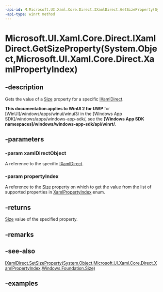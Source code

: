 ```yaml
---
-api-id: M:Microsoft.UI.Xaml.Core.Direct.IXamlDirect.GetSizeProperty(System.Object,Microsoft.UI.Xaml.Core.Direct.XamlPropertyIndex)
-api-type: winrt method
---
```


# Microsoft.UI.Xaml.Core.Direct.IXamlDirect.GetSizeProperty(System.Object,Microsoft.UI.Xaml.Core.Direct.XamlPropertyIndex)

<!--
public Windows.Foundation.Size GetSizeProperty (object xamlDirectObject, Microsoft.UI.Xaml.Core.Direct.XamlPropertyIndex propertyIndex);
-->

## -description

Gets the value of a [Size](/uwp/api/windows.foundation.size) property for a specific [IXamlDirect](ixamldirect.md).

**This documentation applies to WinUI 2 for UWP** for [WinUI]/windows/apps/winui/winui3/ in the [Windows App SDK]/windows/apps/windows-app-sdk/, see the **[Windows App SDK namespaces]/windows/windows-app-sdk/api/winrt/**.

## -parameters

### -param xamlDirectObject

A reference to the specific [IXamlDirect](ixamldirect.md).

### -param propertyIndex

A reference to the [Size](/uwp/api/windows.foundation.size) property on which to get the value from the list of supported properties in [XamlPropertyIndex](xamlpropertyindex.md) enum.

## -returns

[Size](/uwp/api/windows.foundation.size) value of the specified property.

## -remarks

## -see-also

[IXamlDirect.SetSizeProperty(System.Object,Microsoft.UI.Xaml.Core.Direct.XamlPropertyIndex,Windows.Foundation.Size)](ixamldirect_setsizeproperty_379179937.md)

## -examples

